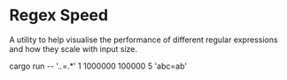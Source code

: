 # Regex Speed

A utility to help visualise the performance of different regular expressions and how they scale with input size.

cargo run -- '.*.*=.*' 1 1000000 100000 5 'abc=ab'